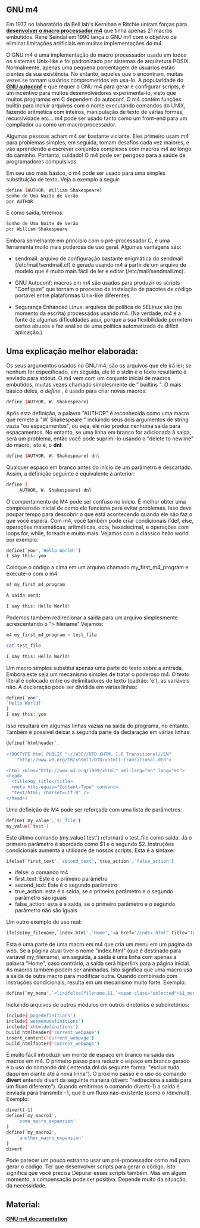 GNU m4
------

Em 1977 no laboratório da Bell lab's Kernihan e Ritchie uniram forças para **[desenvolver o macro processador m4](http://wolfram.schneider.org/bsd/7thEdManVol2/m4/m4.pdf)** que tinha apenas 21 macros embutidos. René Seindal em 1990 lança o GNU m4 com o objetivo de eliminar limitações artificiais em muitas implementações do m4.

O GNU m4 é uma implementação do macro processador usado em todos os sistemas Unix-like e foi padronizado por sistemas de arquitetura POSIX. Normalmente, apenas uma pequena porcentagem de usuários estão cientes da sua existência. No entanto, aqueles que o encontram, muitas vezes se tornam usuários comprometidos em usa-lo. A popularidade do **[GNU autoconf](https://www.gnu.org/software/autoconf/autoconf.html)** e que requer o GNU m4 para gerar e configurar scripts, é um incentivo para muitos desenvolvedores experimenta-lo, visto que muitos programas em C dependem do autoconf. O m4 contém funções builtin para incluir arquivos com o nome executando comandos do UNIX, fazendo aritmética com inteiros, manipulação de texto de várias formas, recursividade etc... m4 pode ser usado tanto como um front-end para um compilador ou como um macro processador.

Algumas pessoas acham m4 ser bastante viciante. Eles primeiro usam m4 para problemas simples, em seguida, tomam desafios cada vez maiores, e vão aprendendo a escrever conjuntos complexos com macros m4 ao longo do caminho. Portanto, cuidado! O m4 pode ser perigoso para a saúde de programadores compulsivos. 

Em seu uso mais básico, o m4 pode ser usado para uma simples substituição de texto. Veja o exemplo a seguir:

```bash
define (AUTHOR, William Shakespeare)
Sonho de Uma Noite de Verão
por AUTHOR
```
E como saída, teremos:

```bash
Sonho de Uma Noite de Verão
por William Shakespeare
```

Embora semelhante em princípio com o pré-processador C, é uma ferramenta muito mais poderosa de uso geral. Algumas vantagens são:

* sendmail: arquivo de configuração bastante enigmática do sendmail (/etc/mail/sendmail.cf) é gerada usando m4 a partir de um arquivo de modelo que é muito mais fácil de ler e editar (/etc/mail/sendmail.mc).

* GNU Autoconf: macros em m4 são usados para produzir os scripts "Configure" que tornam o processo de instalação de pacotes de código portável entre plataformas Unix-like diferentes.

* Segurança Enhanced Linux: arquivos de política do SELinux são (no momento da escrita) processados usando m4. (Na verdade, m4 é a fonte de algumas dificuldades aqui, porque a sua flexibilidade permitem certos abusos e faz análise de uma política automatizada de difícil aplicação.)

Uma explicação melhor elaborada:
-------------------------------

Os seus argumentos usados no GNU m4, são os arquivos que ele irá ler; se nenhum for especificado, em seguida, ele lê o stdin e o texto resultante é enviado para stdout. O m4 vem com um conjunto inicial de macros embutidos, muitas vezes chamado simplesmente de " builtins ". O mais básico deles, o *define* , é usado para criar novas macros:

```bash
define (AUTHOR, W. Shakespeare)
```

Após esta definição, a palavra "AUTHOR" é reconhecida como uma macro que remete a "W. Shakespeare " incluindo seus dois argumentos de string vazia "ou espaçamentos", ou seja, ele não produz nenhuma saída para espaçamentos. No entanto, se uma linha em branco for adicionada à saída, será um problema, então você pode suprimi-lo usando o "delete to newline" do macro, isto é, o **dnl**:

```bash
define (AUTHOR, W. Shakespeare) dnl
```

Qualquer espaço em branco antes do início de um parâmetro é descartado. Assim, a definição seguinte é equivalente à anterior:

```bash
define (
     AUTHOR, W. Shakespeare) dnl
```
O comportamento de M4 pode ser confuso no início. É melhor obter uma compreensão inicial de como ele funciona para evitar problemas. Isso deve poupar tempo para descobrir o que está acontecendo quando ele não faz o que você espera. Com m4, você também pode criar condicionais ifdef, else, operações matemáticas, aritméticas, octa, hexadecimal, e operações com loops for, while, foreach e muito mais. Vejamos com o clássico hello world por exemplo:

```bash
define(`yoo',`Hello World!')
I say this: yoo
```

Coloque o código a cima em um arquivo chamado my_first_m4_program e execute-o com o m4:

```bash
m4 my_first_m4_program

A saída será:

I say this: Hello World!
```

Podemos também redirecionar a saída para um arquivo simplesmente acrescentando o "> filename".Vejamos:

```bash
m4 my_first_m4_program > test_file

cat test_file

I say this: Hello World!
```

Um macro simples substitui apenas uma parte do texto sobre a entrada. Embora este seja um mecanismo simples de tratar o poderoso m4. O texto literal é colocado entre os delimitadores de texto (padrão: 'e'), as variáveis não. A declaração pode ser dividida em várias linhas:

```bash
define(`yoo',
`Hello World!'
)
I say this: yoo
```

Isso resultará em algumas linhas vazias na saída do programa, no entanto. Também é possível deixar a segunda parte da declaração em várias linhas:

```bash
define(`htmlheader',
`
<!DOCTYPE html PUBLIC "-//W3C//DTD XHTML 1.0 Transitional//EN"
    "http://www.w3.org/TR/xhtml1/DTD/xhtml1-transitional.dtd">

<html xmlns="http://www.w3.org/1999/xhtml" xml:lang="en" lang="en">
<head>
  <title>my_title</title>
  <meta http-equiv="Content-Type" content=
  "text/html; charset=utf-8" />
</head>)
```

Uma definição de M4 pode ser reforçada com uma lista de parâmetros:

```bash
define(`my_value',`$1_file')
my_value(`test')
```

Este último comando (my_value('test') retornará o test_file como saída. Já o primeiro parâmetro é abordado como $1 e o segundo $2. Instruções condicionais aumenta a utilidade de nossos scripts. Esta é a sintaxe:

```bash
ifelse(`first_text',`second_text',`true_action',`false_action')
```

* ifelse: o comando m4
* first_text: Este é o primeiro parâmetro
* second_text: Este é o segundo parâmetro
* true_action: esta é a saída, se o primeiro parâmetro e o segundo parâmetro são iguais
* false_action: esta é a saída, se o primeiro parâmetro e o segundo parâmetro não são iguais

Um outro exemplo de uso real:

```bash
ifelse(my_filename,`index.html',`Home',`<a href="/index.html" title="To index page">Home</a>')
```
Esta é uma parte de uma macro em m4 que cria um menu em um página da web. Se a página atual tiver o nome "index.html" (que é destinado para variável my_filename), em seguida, a saída é uma linha com apenas a palavra "Home", caso contrário, a saída será hiperlink para a página inicial. As macros também podem ser aninhadas. Isto significa que uma macro usa a saída de outra macro para modificar outra. Quando combinado com instruções condicionais, resulta em um mecanismo muito forte. Exemplo:

```bash
define(`my_menu',`<li>ifelse(filename,$1,`<span class="selected">$1_menu</span>',`<a href="$1_file" title="$1_title">$1_menu</a>')</li>')
```

Incluindo arquivos de outros módulos em outros diretórios e subdiretórios:

```bash
include('pagedefinitions')
include('webmenudefinitions')
include('xhtmldefinitions')
build_htmlheader('current_webpage')
insert_content('current_webpage')
build_htmlfooter('current_webpage')
```


É muito fácil introduzir um monte de espaço em branco na saída das  macros em m4. O primeiro passo para reduzir o espaço em branco gerado é o uso do comando dnl ( entenda dnl da seguinte forma: "excluir tudo daqui em diante até a nova linha"). O próximo passo é o uso do comando **divert** entenda divert da seguinte maneira (divert: "redireciona a saída para um fluxo diferente"). Quando emitirmos o comando divert(-1) a saída é enviada para transmitir -1, que é um fluxo não-existente (como o /dev/null). Exemplo:

```bash
divert(-1)
define(`my_macro1',
    `some_macro_expansion'
)
define(`my_macro2',
    `another_macro_expansion'
)
divert
```

Pode parecer um pouco estranho usar um pré-processador como m4 para gerar o código. Ter que desenvolver scripts para gerar o código. Isto significa que você precisa Depurar esses scripts também. Mas em algum momento, a compensação pode ser positiva. Depende muito da situação, da necessidade.

Material:
--------

**[GNU m4 documentation](http://www.gnu.org/software/m4/manual/m4.html)**


